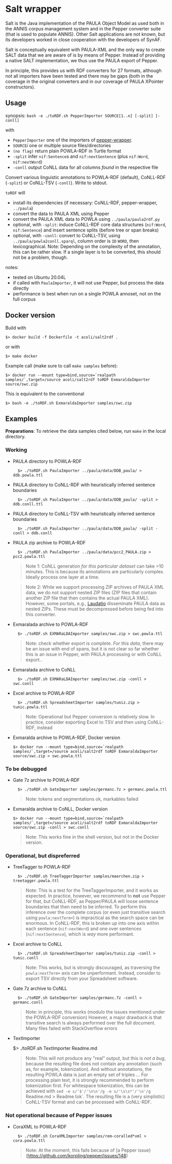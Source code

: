 # Salt wrapper

Salt is the Java implementation of the PAULA Object Model as used both in the
ANNIS corpus management system and in the Pepper converter suite (that is used
to populate ANNIS). Other Salt applications are not known, but its developers
worked in close cooperation with the developers of SynAF.

Salt is conceptually equivalent with PAULA-XML and the only way to create SALT
data that we are aware of is by means of Pepper. Instead of providing a native
SALT implementation, we thus use the PAULA export of Pepper.

In principle, this provides us with RDF converters for 27 formats, although not all importers have been tested and there may be gaps (both in the coverage in the original converters and in our coverage of PAULA XPointer constructors).

## Usage

synopsis:
    `bash -e ./toRDF.sh PepperImporter SOURCE[1..n] [-split] [-conll]`

with

  - `PepperImporter` one of the importers of [pepper-wrapper](https://github.com/acoli-repo/pepper-wrapper).
  - `SOURCE`*i* one or multiple source files/directories
  - `(no flag)` return plain POWLA-RDF in Turtle format
  - `-split` infer `nif:Sentence`s and `nif:nextSentence` (plus `nif:Word`, `nif:nextWord`)
  - `-conll` output CoNLL data for all columns *found* in the respective file

Convert various linguistic annotations to POWLA-RDF (default), CoNLL-RDF (`-split`) or CoNLL-TSV (`-conll`). Write to stdout.

`toRDF` will
- install its dependencies (if necessary: CoNLL-RDF, pepper-wrapper, `../paula`)
- convert the data to PAULA XML using Pepper
- convert the PAULA XML data to POWLA using `../paula/paula2rdf.py`
- optional, with `-split`: induce CoNLL-RDF core data structures (`nif:Word`, `nif:Sentence`) and insert sentence splits (before tree or span breaks)
- optional, with `-conll`: convert to CoNLL-TSV, using `../paula/powla2conll.sparql`, column order is `ID` `WORD`, then lexicographical. Note: Depending on the complexity of the annotation, this can be rather slow. If a single layer is to be converted, this should not be a problem, though.

notes:
- tested on Ubuntu 20.04L
- if called with `PaulaImporter`, it will not use Pepper, but process the data directly
- performance is best when run on a single POWLA annoset, not on the full corpus

## Docker version

Build with

    $> docker build -f Dockerfile -t acoli/salt2rdf .

or with

    $> make docker

Example call (make sure to call `make samples` before):

    $> docker run --mount type=bind,source=`realpath samples/`,target=/source acoli/salt2rdf toRDF ExmaraldaImporter source/swc.zip

This is equivalent to the conventional

    $> bash -e ./toRDF.sh ExmaraldaImporter samples/swc.zip

## Examples

**Preparations**: To retrieve the data samples cited below, run `make` in the local directory.

### Working

- PAULA directory to POWLA-RDF

	    $> ./toRDF.sh PaulaImporter ../paula/data/DDB_paula/ > ddb.powla.ttl

- PAULA directory to CoNLL-RDF with heuristically inferred sentence boundaries

	    $> ./toRDF.sh PaulaImporter ../paula/data/DDB_paula/ -split > ddb.conll.ttl

- PAULA directory to CoNLL-TSV with heuristically inferred sentence boundaries

	    $> ./toRDF.sh PaulaImporter ../paula/data/DDB_paula/ -split -conll > ddb.conll

- PAULA zip archive to POWLA-RDF

	    $> ./toRDF.sh PaulaImporter ../paula/data/pcc2_PAULA.zip > pcc2.powla.ttl

  > Note 1: CoNLL generation *for this particular dataset* can take >10 minutes. This is because its annotations are particularly complex. Ideally process one layer at a time.

  > Note 2: While we support processing ZIP archives of PAULA XML data, we do not support nested ZIP files (ZIP files that contain another ZIP file that then contains the actual PAULA XML). However, some portals, e.g., [Laudatio](https://www.laudatio-repository.org/published/24/1) disseminate PAULA data as nested ZIPs. These must be decompressed before being fed into this converter.

- Exmaralada archive to POWLA-RDF

	    $> ./toRDF.sh EXMARaLDAImporter samples/swc.zip > swc.powla.ttl

  > Note: check whether export is complete. *For this data*, there may be an issue with end of spans, but it is not clear so far whether this is an issue in Pepper, with PAULA processing or with CoNLL export..

- Exmaralada archive to CoNLL

	    $> ./toRDF.sh EXMARaLDAImporter samples/swc.zip -conll > swc.conll

- Excel archive to POWLA-RDF

	    $> ./toRDF.sh SpreadsheetImporter samples/tuniz.zip > tunic.powla.ttl

  > Note: Operational but Pepper conversion is relatively slow. In practice, consider exporting Excel to TSV and then using CoNLL-RDF, instead

- Exmaralda archive to POWLA-RDF, Docker version

      $> docker run --mount type=bind,source=`realpath samples/`,target=/source acoli/salt2rdf toRDF ExmaraldaImporter source/swc.zip > swc.powla.ttl

### To be debugged

- Gate 7z archive to POWLA-RDF

	    $> ./toRDF.sh GateImporter samples/germanc.7z > germanc.powla.ttl

  > Note: tokens and segmentations ok, markables failed

- Exmaralda archive to CoNLL, Docker version

      $> docker run --mount type=bind,source=`realpath samples/`,target=/source acoli/salt2rdf toRDF ExmaraldaImporter source/swc.zip -conll > swc.conll

  > Note: This works fine in the shell version, but not in the Docker version.

### Operational, but dispreferred

- TreeTagger to POWLA-RDF

	    $> ./toRDF.sh TreeTaggerImporter samples/maerchen.zip > treetagger.powla.ttl

  > Note: This is a test for the TreeTaggerImporter, and it works as expected. In practice, however, we recommend to **not** use Pepper for that, but CoNLL-RDF, as Pepper/PAULA will loose sentence boundaries that then need to be inferred. To perform this inference over the complete corpus (or even just transitive search using `powla:nextTerm+`) is impractical as the search space can be enormous. In CoNLL-RDF, this is broken up into one axis within each sentence (`nif:nextWord`) and one over sentences (`nif:nextSentence`), which is *way* more performant.

- Excel archive to CoNLL

	    $> ./toRDF.sh SpreadsheetImporter samples/tuniz.zip -conll > tunic.conll

  > Note: This works, but is strongly discouraged, as traversing the `powla:nextTerm+` axis can be unperformant. Instead, consider to export TSV directly from your Spreadsheet software.

- Gate 7z archive to CoNLL

	    $> ./toRDF.sh GateImporter samples/germanc.7z -conll > germanc.conll

  > Note: in principle, this works (modulo the issues mentioned under the POWLA-RDF conversion)
  > However, a major drawback is that transitive search is always performed over the full document.
  > Many files failed with StackOverflow errors

- TextImporter

    $> ./toRDF.sh TextImporter Readme.md

  > Note: This will not produce any "real" output, but this is *not a bug*, because the resulting file does not contain any annotation (such as, for example, tokenization). And without annotations, the resulting POWLA data is just an empty set of triples ... For processing plain text, it is strongly recommended to perform tokenization first. For whitespace tokenization, this can be achieved with `sed -e s/'$'/'\n\n'/g -e s/'\s\s*'/'\n'/g` Readme.md > Readme.tok`. The resulting file is a (very simplistic) CoNLL-TSV format and can be processed with CoNLL-RDF.

### Not operational because of Pepper issues

- CoraXML to POWLA-RDF

	    $> ./toRDF.sh CoraXMLImporter samples/rem-coralled*xml > cora.powla.ttl

  > Note: At the moment, this fails because of [a Pepper issue}(https://github.com/korpling/pepper/issues/148)
